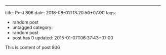 ---
title: Post 806
date: 2018-08-01T13:20:50+07:00
tags:
  - random post
  - untagged
category:
  - random post
  - post has 0
updated: 2015-01-07T06:37:43+07:00

This is content of post 806